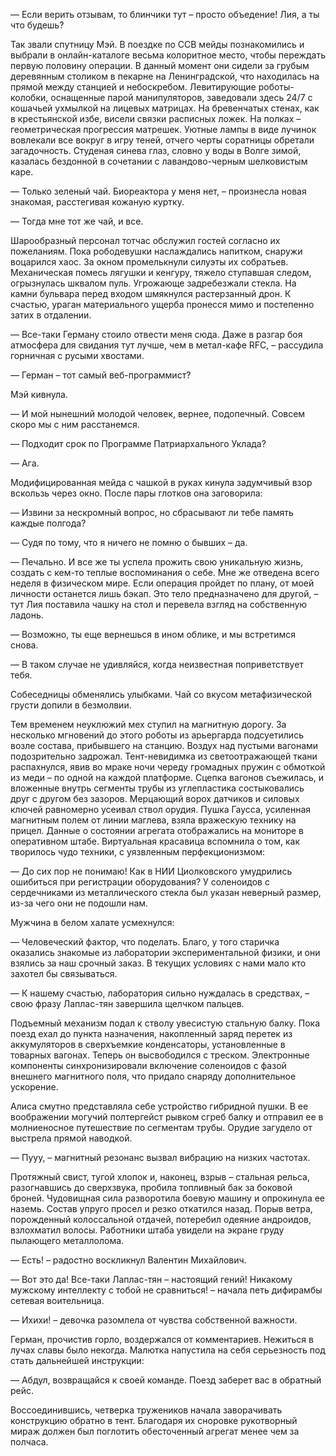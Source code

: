 — Если верить отзывам, то блинчики тут – просто объедение! Лия, а ты что будешь? 

Так звали спутницу Мэй. В поездке по ССВ мейды познакомились и выбрали в онлайн-каталоге весьма колоритное место, чтобы переждать первую половину операции. В данный момент они сидели за грубым деревянным столиком в пекарне на Ленинградской, что находилась на прямой между станцией и небоскребом. Левитирующие роботы-колобки, оснащенные парой манипуляторов, заведовали здесь 24/7 с кошачьей ухмылкой на лицевых матрицах. На бревенчатых стенах, как в крестьянской избе, висели связки расписных ложек. На полках – геометрическая прогрессия матрешек. Уютные лампы в виде лучинок вовлекали все вокруг в игру теней, отчего черты соратницы обретали загадочность. Студеная синева глаз, словно у воды в Волге зимой, казалась бездонной в сочетании с лавандово-черным шелковистым каре.

— Только зеленый чай. Биореактора у меня нет, – произнесла новая знакомая, расстегивая кожаную куртку.

— Тогда мне тот же чай, и все.

Шарообразный персонал тотчас обслужил гостей согласно их пожеланиям. Пока рободевушки наслаждались напитком, снаружи воцарился хаос. За окном промелькнули силуэты их собратьев. Механическая помесь лягушки и кенгуру, тяжело ступавшая следом, огрызнулась шквалом пуль. Угрожающе задребезжали стекла. На камни бульвара перед входом шмякнулся растерзанный дрон. К счастью, ураган материального ущерба пронесся мимо и постепенно затих в отдалении.

— Все-таки Герману стоило отвести меня сюда. Даже в разгар боя атмосфера для свидания тут лучше, чем в метал-кафе RFC, – рассудила горничная с русыми хвостами.

— Герман – тот самый веб-программист?

Мэй кивнула.

— И мой нынешний молодой человек, вернее, подопечный. Совсем скоро мы с ним расстанемся.

— Подходит срок по Программе Патриархального Уклада?

— Ага.

Модифицированная мейда с чашкой в руках кинула задумчивый взор вскользь через окно. После пары глотков она заговорила:

— Извини за нескромный вопрос, но сбрасывают ли тебе память каждые полгода?

— Судя по тому, что я ничего не помню о бывших – да.

— Печально. И все же ты успела прожить свою уникальную жизнь, создать с кем-то теплые воспоминания о себе. Мне же отведена всего неделя в физическом мире. Если операция пройдет по плану, от моей личности останется лишь бэкап. Это тело предназначено для другой, – тут Лия поставила чашку на стол и перевела взгляд на собственную ладонь.

— Возможно, ты еще вернешься в ином облике, и мы встретимся снова.

— В таком случае не удивляйся, когда неизвестная поприветствует тебя.

Собеседницы обменялись улыбками. Чай со вкусом метафизической грусти допили в безмолвии.

Тем временем неуклюжий мех ступил на магнитную дорогу. За несколько мгновений до этого роботы из арьергарда подсуетились возле состава, прибывшего на станцию. Воздух над пустыми вагонами подозрительно задрожал. Тент-невидимка из светоотражающей ткани распахнулся, явив во мраке ночи череду громадных пружин с обмоткой из меди – по одной на каждой платформе. Сцепка вагонов съежилась, и вложенные внутрь сегменты трубы из углепластика состыковались друг с другом без зазоров. Мерцающий ворох датчиков и силовых ключей равномерно усеивал ствол орудия. Пушка Гаусса, усиленная магнитным полем от линии маглева, взяла вражескую технику на прицел. Данные о состоянии агрегата отображались на мониторе в оперативном штабе. Виртуальная красавица вспомнила о том, как творилось чудо техники, с уязвленным перфекционизмом:

— До сих пор не понимаю! Как в НИИ Циолковского умудрились ошибиться при регистрации оборудования? У соленоидов с сердечниками из металлического стекла был указан неверный размер, из-за чего они не подошли нам.

Мужчина в белом халате усмехнулся:

— Человеческий фактор, что поделать. Благо, у того старичка оказались знакомые из лаборатории экспериментальной физики, и они взялись за наш срочный заказ. В текущих условиях с нами мало кто захотел бы связываться.

— К нашему счастью, лаборатория сильно нуждалась в средствах, – свою фразу Лаплас-тян завершила щелчком пальцев.

Подъемный механизм подал к стволу увесистую стальную балку. Пока поезд ехал до пункта назначения, накопленный заряд перетек из аккумуляторов в сверхъемкие конденсаторы, установленные в товарных вагонах. Теперь он высвободился с треском. Электронные компоненты синхронизировали включение соленоидов с фазой внешнего магнитного поля, что придало снаряду дополнительное ускорение.

Алиса смутно представляла себе устройство гибридной пушки. В ее воображении могучий полтергейст рывком сгреб балку и отправил ее в молниеносное путешествие по сегментам трубы. Орудие загудело от выстрела прямой наводкой. 

— Пууу, – магнитный резонанс вызвал вибрацию на низких частотах.

Протяжный свист, тугой хлопок и, наконец, взрыв – стальная рельса, разогнавшись до сверхзвука, пробила топливный бак за боковой броней. Чудовищная сила разворотила боевую машину и опрокинула ее наземь. Состав упруго просел и резко откатился назад. Порыв ветра, порожденный колоссальной отдачей, потеребил одеяние андроидов, взлохматил волосы. Работники штаба увидели на экране груду пылающего металлолома.

— Есть! – радостно воскликнул Валентин Михайлович.

— Вот это да! Все-таки Лаплас-тян – настоящий гений! Никакому мужскому интеллекту с тобой не сравниться! – начала петь дифирамбы сетевая воительница.

— Ихихи! – девочка разомлела от чувства собственной важности.

Герман, прочистив горло, воздержался от комментариев. Нежиться в лучах славы было некогда. Малютка напустила на себя серьезность под стать дальнейшей инструкции:

— Абдул, возвращайся к своей команде. Поезд заберет вас в обратный рейс.

Воссоединившись, четверка тружеников начала заворачивать конструкцию обратно в тент. Благодаря их сноровке рукотворный мираж должен был поглотить обесточенный агрегат менее чем за полчаса.